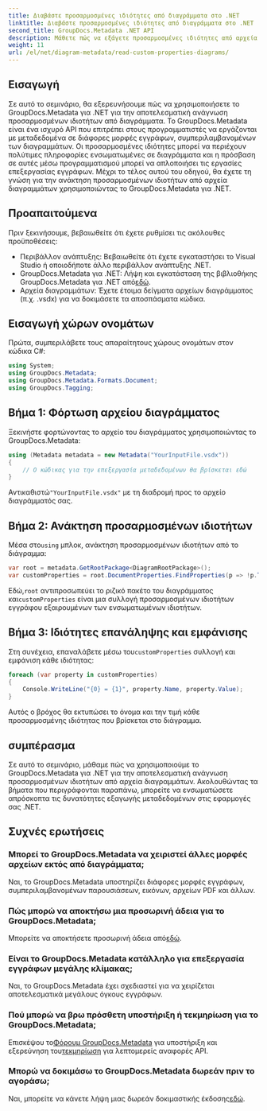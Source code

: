 ```yaml
---
title: Διαβάστε προσαρμοσμένες ιδιότητες από διαγράμματα στο .NET
linktitle: Διαβάστε προσαρμοσμένες ιδιότητες από διαγράμματα στο .NET
second_title: GroupDocs.Metadata .NET API
description: Μάθετε πώς να εξάγετε προσαρμοσμένες ιδιότητες από αρχεία διαγραμμάτων στο .NET χρησιμοποιώντας το GroupDocs.Metadata. Εύκολος οδηγός βήμα προς βήμα για προγραμματιστές.
weight: 11
url: /el/net/diagram-metadata/read-custom-properties-diagrams/
---
```

## Εισαγωγή
Σε αυτό το σεμινάριο, θα εξερευνήσουμε πώς να χρησιμοποιήσετε το GroupDocs.Metadata για .NET για την αποτελεσματική ανάγνωση προσαρμοσμένων ιδιοτήτων από διαγράμματα. Το GroupDocs.Metadata είναι ένα ισχυρό API που επιτρέπει στους προγραμματιστές να εργάζονται με μεταδεδομένα σε διάφορες μορφές εγγράφων, συμπεριλαμβανομένων των διαγραμμάτων. Οι προσαρμοσμένες ιδιότητες μπορεί να περιέχουν πολύτιμες πληροφορίες ενσωματωμένες σε διαγράμματα και η πρόσβαση σε αυτές μέσω προγραμματισμού μπορεί να απλοποιήσει τις εργασίες επεξεργασίας εγγράφων. Μέχρι το τέλος αυτού του οδηγού, θα έχετε τη γνώση για την ανάκτηση προσαρμοσμένων ιδιοτήτων από αρχεία διαγραμμάτων χρησιμοποιώντας το GroupDocs.Metadata για .NET.
## Προαπαιτούμενα
Πριν ξεκινήσουμε, βεβαιωθείτε ότι έχετε ρυθμίσει τις ακόλουθες προϋποθέσεις:
- Περιβάλλον ανάπτυξης: Βεβαιωθείτε ότι έχετε εγκαταστήσει το Visual Studio ή οποιοδήποτε άλλο περιβάλλον ανάπτυξης .NET.
-  GroupDocs.Metadata για .NET: Λήψη και εγκατάσταση της βιβλιοθήκης GroupDocs.Metadata για .NET από[εδώ](https://releases.groupdocs.com/metadata/net/).
- Αρχεία διαγραμμάτων: Έχετε έτοιμα δείγματα αρχείων διαγράμματος (π.χ. .vsdx) για να δοκιμάσετε τα αποσπάσματα κώδικα.

## Εισαγωγή χώρων ονομάτων
Πρώτα, συμπεριλάβετε τους απαραίτητους χώρους ονομάτων στον κώδικα C#:
```csharp
using System;
using GroupDocs.Metadata;
using GroupDocs.Metadata.Formats.Document;
using GroupDocs.Tagging;
```
## Βήμα 1: Φόρτωση αρχείου διαγράμματος
Ξεκινήστε φορτώνοντας το αρχείο του διαγράμματος χρησιμοποιώντας το GroupDocs.Metadata:
```csharp
using (Metadata metadata = new Metadata("YourInputFile.vsdx"))
{
    // Ο κώδικας για την επεξεργασία μεταδεδομένων θα βρίσκεται εδώ
}
```
 Αντικαθιστώ`"YourInputFile.vsdx"` με τη διαδρομή προς το αρχείο διαγράμματός σας.
## Βήμα 2: Ανάκτηση προσαρμοσμένων ιδιοτήτων
 Μέσα στο`using` μπλοκ, ανάκτηση προσαρμοσμένων ιδιοτήτων από το διάγραμμα:
```csharp
var root = metadata.GetRootPackage<DiagramRootPackage>();
var customProperties = root.DocumentProperties.FindProperties(p => !p.Tags.Contains(Tags.Document.BuiltIn));
```
 Εδώ,`root` αντιπροσωπεύει το ριζικό πακέτο του διαγράμματος και`customProperties` είναι μια συλλογή προσαρμοσμένων ιδιοτήτων εγγράφου εξαιρουμένων των ενσωματωμένων ιδιοτήτων.
## Βήμα 3: Ιδιότητες επανάληψης και εμφάνισης
 Στη συνέχεια, επαναλάβετε μέσω του`customProperties` συλλογή και εμφάνιση κάθε ιδιότητας:
```csharp
foreach (var property in customProperties)
{
    Console.WriteLine("{0} = {1}", property.Name, property.Value);
}
```
Αυτός ο βρόχος θα εκτυπώσει το όνομα και την τιμή κάθε προσαρμοσμένης ιδιότητας που βρίσκεται στο διάγραμμα.

## συμπέρασμα
Σε αυτό το σεμινάριο, μάθαμε πώς να χρησιμοποιούμε το GroupDocs.Metadata για .NET για την αποτελεσματική ανάγνωση προσαρμοσμένων ιδιοτήτων από αρχεία διαγραμμάτων. Ακολουθώντας τα βήματα που περιγράφονται παραπάνω, μπορείτε να ενσωματώσετε απρόσκοπτα τις δυνατότητες εξαγωγής μεταδεδομένων στις εφαρμογές σας .NET.

## Συχνές ερωτήσεις
### Μπορεί το GroupDocs.Metadata να χειριστεί άλλες μορφές αρχείων εκτός από διαγράμματα;
Ναι, το GroupDocs.Metadata υποστηρίζει διάφορες μορφές εγγράφων, συμπεριλαμβανομένων παρουσιάσεων, εικόνων, αρχείων PDF και άλλων.
### Πώς μπορώ να αποκτήσω μια προσωρινή άδεια για το GroupDocs.Metadata;
 Μπορείτε να αποκτήσετε προσωρινή άδεια από[εδώ](https://purchase.groupdocs.com/temporary-license/).
### Είναι το GroupDocs.Metadata κατάλληλο για επεξεργασία εγγράφων μεγάλης κλίμακας;
Ναι, το GroupDocs.Metadata έχει σχεδιαστεί για να χειρίζεται αποτελεσματικά μεγάλους όγκους εγγράφων.
### Πού μπορώ να βρω πρόσθετη υποστήριξη ή τεκμηρίωση για το GroupDocs.Metadata;
 Επισκέψου το[Φόρουμ GroupDocs.Metadata](https://forum.groupdocs.com/c/metadata/14) για υποστήριξη και εξερεύνηση του[τεκμηρίωση](https://tutorials.groupdocs.com/metadata/net/) για λεπτομερείς αναφορές API.
### Μπορώ να δοκιμάσω το GroupDocs.Metadata δωρεάν πριν το αγοράσω;
 Ναι, μπορείτε να κάνετε λήψη μιας δωρεάν δοκιμαστικής έκδοσης[εδώ](https://releases.groupdocs.com/).